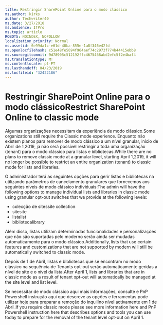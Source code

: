 ```yaml
---
title: Restringir SharePoint Online para o modo clássico
ms.author: kirks
author: Techwriter40
ms.date: 3/27/2018
ms.audience: ITPro
ms.topic: article
ROBOTS: NOINDEX, NOFOLLOW
localization_priority: Normal
ms.assetid: 6e99da1c-e61d-40ba-855e-1a8f346e42fd
ms.openlocfilehash: c51e48fe5694f964aef74c2973f774b44415ebb8
ms.sourcegitcommit: 9d78905c512192ffc4675468abd2efc5f2e4baf4
ms.translationtype: MT
ms.contentlocale: pt-PT
ms.lasthandoff: 04/23/2019
ms.locfileid: "32422186"
---
```

# <a name="restrict-sharepoint-online-to-classic-mode"></a><span data-ttu-id="69381-102">Restringir SharePoint Online para o modo clássico</span><span class="sxs-lookup"><span data-stu-id="69381-102">Restrict SharePoint Online to classic mode</span></span>

<span data-ttu-id="69381-103">Algumas organizações necessitam da experiência de modo clássico.</span><span class="sxs-lookup"><span data-stu-id="69381-103">Some organizations still require the Classic mode experience.</span></span> <span data-ttu-id="69381-104">Enquanto não existem planos para remover de modo clássico a um nível granular, início de Abril de 1,2019, já não será possível restringir a toda uma organização (tenant) para o modo clássico para listas e bibliotecas.</span><span class="sxs-lookup"><span data-stu-id="69381-104">While there are no plans to remove classic mode at a granular level, starting April 1,2019, it will no longer be possible to restrict an entire organization (tenant) to classic mode for lists and libraries.</span></span>

<span data-ttu-id="69381-105">O administrador terá as seguintes opções para gerir listas e bibliotecas na utilizando parâmetros de cancelamento granulares que fornecemos aos seguintes níveis de modo clássico individuais:</span><span class="sxs-lookup"><span data-stu-id="69381-105">The admin will have the following options to manage individual lists and libraries in classic mode using granular opt-out switches that we provide at the following levels:</span></span>

- <span data-ttu-id="69381-106">colecção de sites</span><span class="sxs-lookup"><span data-stu-id="69381-106">site collection</span></span>
- <span data-ttu-id="69381-107">site</span><span class="sxs-lookup"><span data-stu-id="69381-107">site</span></span>
- <span data-ttu-id="69381-108">lista</span><span class="sxs-lookup"><span data-stu-id="69381-108">list</span></span>
- <span data-ttu-id="69381-109">biblioteca</span><span class="sxs-lookup"><span data-stu-id="69381-109">library</span></span>

<span data-ttu-id="69381-110">Além disso, listas utilizam determinadas funcionalidades e personalizações que não são suportadas pelo moderno serão ainda ser mudadas automaticamente para o modo clássico.</span><span class="sxs-lookup"><span data-stu-id="69381-110">Additionally, lists that use certain features and customizations that are not supported by modern will still be automatically switched to classic mode.</span></span>

<span data-ttu-id="69381-111">Depois de 1 de Abril, listas e bibliotecas que se encontram no modo clássico na sequência de Tenants opt-out serão automaticamente geridas a nível de site e o nível da lista.</span><span class="sxs-lookup"><span data-stu-id="69381-111">After April 1, lists and libraries that are in classic mode as a result of tenant opt-out will automatically be managed at the site level and list level.</span></span>

<span data-ttu-id="69381-112">Se necessitar de modo clássico aqui mais informações, consulte e PnP Powershell instrução aqui que descreve as opções e ferramentas pode utilizar hoje para preparar a remoção do inquilino nível activamente em 1 de Abril.</span><span class="sxs-lookup"><span data-stu-id="69381-112">If you require classic mode please see more information here and PnP Powershell instruction here that describes options and tools you can use today to prepare for the removal of the tenant level opt-out on April 1.</span></span>
